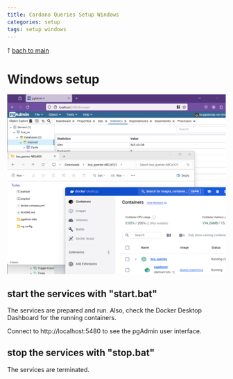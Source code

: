 ```yaml
---
title: Cardano Queries Setup Windows
categories: setup
tags: setup windows
---
```


￪ [bach to main](00_main.md)


# Windows setup

![Windows setup](images/win_setup.png)


## start the services with "start.bat"

The services are prepared and run. Also, check the Docker Desktop Dashboard for the running containers.

Connect to http://localhost:5480 to see the pgAdmin user interface.


## stop the services with "stop.bat"

The services are terminated.

